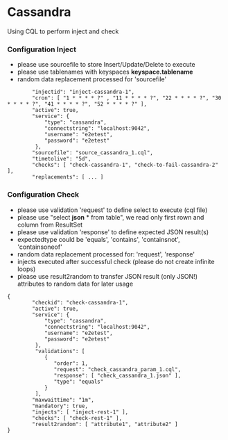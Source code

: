 # Cassandra

Using CQL to perform inject and check

### Configuration Inject

* please use sourcefile to store Insert/Update/Delete to execute
* please use tablenames with keyspaces **keyspace.tablename**
* random data replacement processed for 'sourcefile'

```
        "injectid": "inject-cassandra-1",
        "cron": [ "1 * * * * ?" , "11 * * * * ?", "22 * * * * ?", "30 * * * * ?", "41 * * * * ?", "52 * * * * ?" ],
        "active": true,
        "service": {
            "type": "cassandra",
            "connectstring": "localhost:9042",
            "username": "e2etest",
            "password": "e2etest"            
         },      
        "sourcefile": "source_cassandra_1.cql",
        "timetolive": "5d",
        "checks": [ "check-cassandra-1", "check-to-fail-cassandra-2" ],
        "replacements": [ ... ]
```

### Configuration Check

* please use validation 'request' to define select to execute (cql file)
* please use "select **json** * from table", we read only first rown and column from ResultSet
* please use validation 'response' to define expected JSON result(s)
* expectedtype could be 'equals', 'contains', 'containsnot', 'containsoneof'
* random data replacement processed for: 'request', 'response'
* injects executed after successful check (please do not create infinite loops)
* please use result2random to transfer JSON result (only JSON!) attributes to random data for later usage

```
{
        "checkid": "check-cassandra-1",
        "active": true,
        "service": {
            "type": "cassandra",
            "connectstring": "localhost:9042",
            "username": "e2etest",
            "password": "e2etest"
         },
         "validations": [
            {
               "order": 1,
               "request": "check_cassandra_param_1.cql",
               "response": [ "check_cassandra_1.json" ],
               "type": "equals"
            }
         ],
        "maxwaittime": "1m",
        "mandatory": true,
        "injects": [ "inject-rest-1" ],
        "checks": [ "check-rest-1" ],
        "result2random": [ "attribute1", "attribute2" ]
}
```